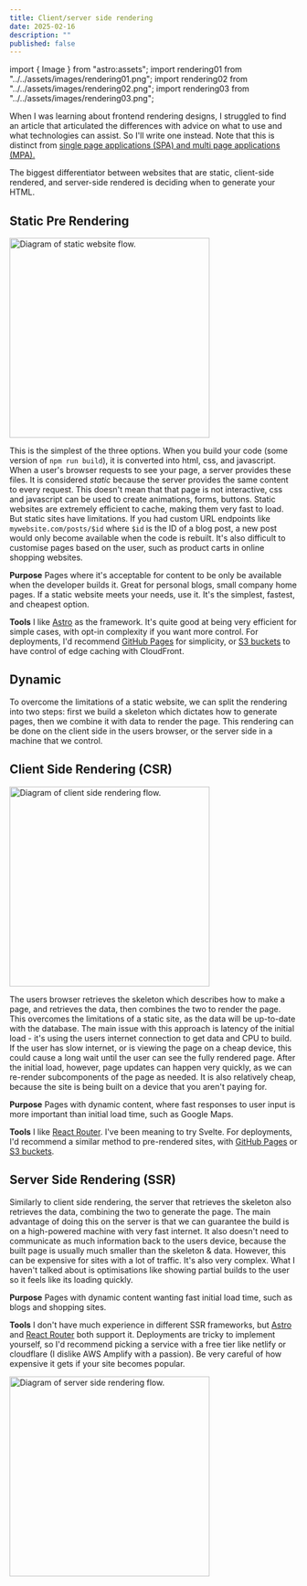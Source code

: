 ```yaml
---
title: Client/server side rendering
date: 2025-02-16
description: ""
published: false
---
```


import { Image } from "astro:assets";
import rendering01 from "../../assets/images/rendering01.png";
import rendering02 from "../../assets/images/rendering02.png";
import rendering03 from "../../assets/images/rendering03.png";

When I was learning about frontend rendering designs, I struggled to find an article that articulated the differences with advice on what to use and what technologies can assist.
So I'll write one instead. Note that this is distinct from [single page applications (SPA) and multi page applications (MPA).](/blog/28_single_page_applications)

The biggest differentiator between websites that are static, client-side rendered, and server-side rendered is deciding when to generate your HTML.

## Static Pre Rendering

<div class="image-gallery">
  <Image
    src={rendering01}
    alt="Diagram of static website flow."
    className="image"
    height="350"
  />
</div>

This is the simplest of the three options. When you build your code (some version of `npm run build`), it is converted into html, css, and javascript. When a user's browser requests to see your page, a server provides these files. It is considered *static* because the server provides the same content to every request. 
This doesn't mean that that page is not interactive, css and javascript can be used to create animations, forms, buttons. Static websites are extremely efficient to cache, making them very fast to load.
But static sites have limitations. If you had custom URL endpoints like `mywebsite.com/posts/$id` where `$id` is the ID of a blog post, a new post would only become available when the code is rebuilt. It's also difficult to customise pages based on the user, such as product carts in online shopping websites.

**Purpose**
Pages where it's acceptable for content to be only be available when the developer builds it. 
Great for personal blogs, small company home pages.
If a static website meets your needs, use it. It's the simplest, fastest, and cheapest option.

**Tools**
I like [Astro](https://astro.build/) as the framework. It's quite good at being very efficient for simple cases, with opt-in complexity if you want more control.
For deployments, I'd recommend [GitHub Pages](https://pages.github.com/) for simplicity, or [S3 buckets](https://docs.aws.amazon.com/AmazonS3/latest/userguide/WebsiteHosting.html) to have control of edge caching with CloudFront.

## Dynamic

To overcome the limitations of a static website, we can split the rendering into two steps: first we build a skeleton which dictates how to generate pages, then we combine it with data to render the page. This rendering can be done on the client side in the users browser, or the server side in a machine that we control.

## Client Side Rendering (CSR)

<div class="image-gallery">
  <Image
    src={rendering02}
    alt="Diagram of client side rendering flow."
    className="image"
    height="350"
  />
</div>

The users browser retrieves the skeleton which describes how to make a page, and retrieves the data, then combines the two to render the page. This overcomes the limitations of a static site, as the data will be up-to-date with the database. The main issue with this approach is latency of the initial load - it's using the users internet connection to get data and CPU to build. If the user has slow internet, or is viewing the page on a cheap device, this could cause a long wait until the user can see the fully rendered page. 
After the initial load, however, page updates can happen very quickly, as we can re-render subcomponents of the page as needed.
It is also relatively cheap, because the site is being built on a device that you aren't paying for.

**Purpose**
Pages with dynamic content, where fast responses to user input is more important than initial load time, such as Google Maps.

**Tools**
I like [React Router](https://reactrouter.com/home). I've been meaning to try Svelte.
For deployments, I'd recommend a similar method to pre-rendered sites, with [GitHub Pages](https://pages.github.com/) or [S3 buckets](https://docs.aws.amazon.com/AmazonS3/latest/userguide/WebsiteHosting.html). 

## Server Side Rendering (SSR)

Similarly to client side rendering, the server that retrieves the skeleton also retrieves the data, combining the two to generate the page. The main advantage of doing this on the server is that we can guarantee the build is on a high-powered machine with very fast internet. It also doesn't need to communicate as much information back to the users device, because the built page is usually much smaller than the skeleton & data.
However, this can be expensive for sites with a lot of traffic. It's also very complex. What I haven't talked about is optimisations like showing partial builds to the user so it feels like its loading quickly.

**Purpose**
Pages with dynamic content wanting fast initial load time, such as blogs and shopping sites.

**Tools**
I don't have much experience in different SSR frameworks, but [Astro](https://astro.build/) and [React Router](https://reactrouter.com/home) both support it.
Deployments are tricky to implement yourself, so I'd recommend picking a service with a free tier like netlify or cloudflare (I dislike AWS Amplify with a passion). Be very careful of how expensive it gets if your site becomes popular.

<div class="image-gallery">
  <Image
    src={rendering03}
    alt="Diagram of server side rendering flow."
    className="image"
    height="350"
  />
</div>

